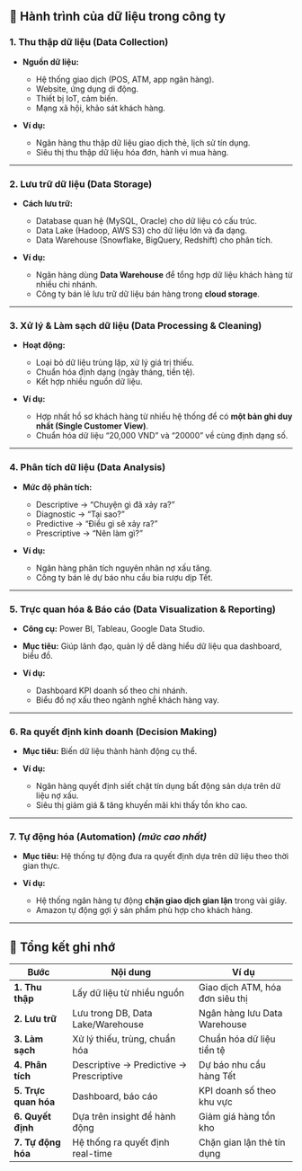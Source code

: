 ## 📌 Hành trình của dữ liệu trong công ty

### 1. **Thu thập dữ liệu (Data Collection)**

* **Nguồn dữ liệu:**

  * Hệ thống giao dịch (POS, ATM, app ngân hàng).
  * Website, ứng dụng di động.
  * Thiết bị IoT, cảm biến.
  * Mạng xã hội, khảo sát khách hàng.
* **Ví dụ:**

  * Ngân hàng thu thập dữ liệu giao dịch thẻ, lịch sử tín dụng.
  * Siêu thị thu thập dữ liệu hóa đơn, hành vi mua hàng.

---

### 2. **Lưu trữ dữ liệu (Data Storage)**

* **Cách lưu trữ:**

  * Database quan hệ (MySQL, Oracle) cho dữ liệu có cấu trúc.
  * Data Lake (Hadoop, AWS S3) cho dữ liệu lớn và đa dạng.
  * Data Warehouse (Snowflake, BigQuery, Redshift) cho phân tích.
* **Ví dụ:**

  * Ngân hàng dùng **Data Warehouse** để tổng hợp dữ liệu khách hàng từ nhiều chi nhánh.
  * Công ty bán lẻ lưu trữ dữ liệu bán hàng trong **cloud storage**.

---

### 3. **Xử lý & Làm sạch dữ liệu (Data Processing & Cleaning)**

* **Hoạt động:**

  * Loại bỏ dữ liệu trùng lặp, xử lý giá trị thiếu.
  * Chuẩn hóa định dạng (ngày tháng, tiền tệ).
  * Kết hợp nhiều nguồn dữ liệu.
* **Ví dụ:**

  * Hợp nhất hồ sơ khách hàng từ nhiều hệ thống để có **một bản ghi duy nhất (Single Customer View)**.
  * Chuẩn hóa dữ liệu “20,000 VND” và “20000” về cùng định dạng số.

---

### 4. **Phân tích dữ liệu (Data Analysis)**

* **Mức độ phân tích:**

  * Descriptive → “Chuyện gì đã xảy ra?”
  * Diagnostic → “Tại sao?”
  * Predictive → “Điều gì sẽ xảy ra?”
  * Prescriptive → “Nên làm gì?”
* **Ví dụ:**

  * Ngân hàng phân tích nguyên nhân nợ xấu tăng.
  * Công ty bán lẻ dự báo nhu cầu bia rượu dịp Tết.

---

### 5. **Trực quan hóa & Báo cáo (Data Visualization & Reporting)**

* **Công cụ:** Power BI, Tableau, Google Data Studio.
* **Mục tiêu:** Giúp lãnh đạo, quản lý dễ dàng hiểu dữ liệu qua dashboard, biểu đồ.
* **Ví dụ:**

  * Dashboard KPI doanh số theo chi nhánh.
  * Biểu đồ nợ xấu theo ngành nghề khách hàng vay.

---

### 6. **Ra quyết định kinh doanh (Decision Making)**

* **Mục tiêu:** Biến dữ liệu thành hành động cụ thể.
* **Ví dụ:**

  * Ngân hàng quyết định siết chặt tín dụng bất động sản dựa trên dữ liệu nợ xấu.
  * Siêu thị giảm giá & tăng khuyến mãi khi thấy tồn kho cao.

---

### 7. **Tự động hóa (Automation)** *(mức cao nhất)*

* **Mục tiêu:** Hệ thống tự động đưa ra quyết định dựa trên dữ liệu theo thời gian thực.
* **Ví dụ:**

  * Hệ thống ngân hàng tự động **chặn giao dịch gian lận** trong vài giây.
  * Amazon tự động gợi ý sản phẩm phù hợp cho khách hàng.

---

## 🎯 Tổng kết ghi nhớ

| Bước                 | Nội dung                                | Ví dụ                           |
| -------------------- | --------------------------------------- | ------------------------------- |
| **1. Thu thập**      | Lấy dữ liệu từ nhiều nguồn              | Giao dịch ATM, hóa đơn siêu thị |
| **2. Lưu trữ**       | Lưu trong DB, Data Lake/Warehouse       | Ngân hàng lưu Data Warehouse    |
| **3. Làm sạch**      | Xử lý thiếu, trùng, chuẩn hóa           | Chuẩn hóa dữ liệu tiền tệ       |
| **4. Phân tích**     | Descriptive → Predictive → Prescriptive | Dự báo nhu cầu hàng Tết         |
| **5. Trực quan hóa** | Dashboard, báo cáo                      | KPI doanh số theo khu vực       |
| **6. Quyết định**    | Dựa trên insight để hành động           | Giảm giá hàng tồn kho           |
| **7. Tự động hóa**   | Hệ thống ra quyết định real-time        | Chặn gian lận thẻ tín dụng      |